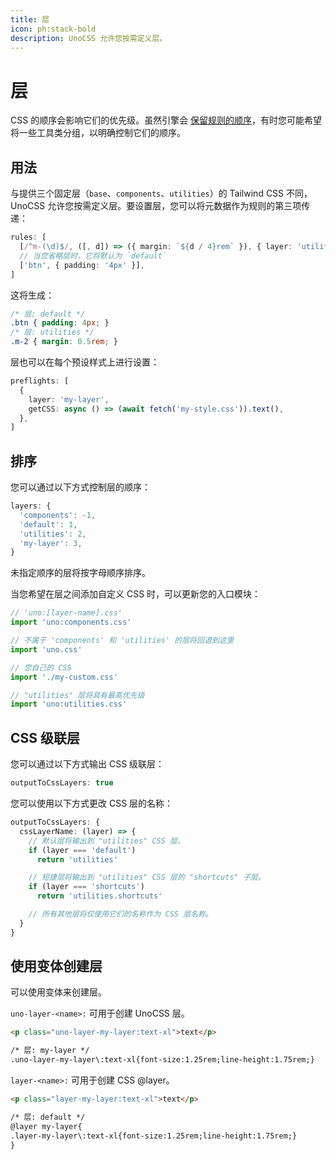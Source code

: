 ```yaml
---
title: 层
icon: ph:stack-bold
description: UnoCSS 允许您按需定义层。
---
```


# 层

CSS 的顺序会影响它们的优先级。虽然引擎会 [保留规则的顺序](/config/rules#ordering)，有时您可能希望将一些工具类分组，以明确控制它们的顺序。

## 用法

与提供三个固定层（`base`、`components`、`utilities`）的 Tailwind CSS 不同，UnoCSS 允许您按需定义层。要设置层，您可以将元数据作为规则的第三项传递：

```ts
rules: [
  [/^m-(\d)$/, ([, d]) => ({ margin: `${d / 4}rem` }), { layer: 'utilities' }],
  // 当您省略层时，它将默认为 `default`
  ['btn', { padding: '4px' }],
]
```

这将生成：

```css
/* 层: default */
.btn { padding: 4px; }
/* 层: utilities */
.m-2 { margin: 0.5rem; }
```

层也可以在每个预设样式上进行设置：

```ts
preflights: [
  {
    layer: 'my-layer',
    getCSS: async () => (await fetch('my-style.css')).text(),
  },
]
```

## 排序

您可以通过以下方式控制层的顺序：

<!--eslint-skip-->

```ts
layers: {
  'components': -1,
  'default': 1,
  'utilities': 2,
  'my-layer': 3,
}
```

未指定顺序的层将按字母顺序排序。

当您希望在层之间添加自定义 CSS 时，可以更新您的入口模块：

```ts
// 'uno:[layer-name].css'
import 'uno:components.css'

// 不属于 'components' 和 'utilities' 的层将回退到这里
import 'uno.css'

// 您自己的 CSS
import './my-custom.css'

// "utilities" 层将具有最高优先级
import 'uno:utilities.css'
```

## CSS 级联层

您可以通过以下方式输出 CSS 级联层：

```ts
outputToCssLayers: true
```

您可以使用以下方式更改 CSS 层的名称：

```ts
outputToCssLayers: {
  cssLayerName: (layer) => {
    // 默认层将输出到 "utilities" CSS 层。
    if (layer === 'default')
      return 'utilities'

    // 短捷层将输出到 "utilities" CSS 层的 "shortcuts" 子层。
    if (layer === 'shortcuts')
      return 'utilities.shortcuts'

    // 所有其他层将仅使用它们的名称作为 CSS 层名称。
  }
}
```

## 使用变体创建层

可以使用变体来创建层。

`uno-layer-<name>:` 可用于创建 UnoCSS 层。

```html
<p class="uno-layer-my-layer:text-xl">text</p>

/* 层: my-layer */
.uno-layer-my-layer\:text-xl{font-size:1.25rem;line-height:1.75rem;}
```

`layer-<name>:` 可用于创建 CSS @layer。

```html
<p class="layer-my-layer:text-xl">text</p>

/* 层: default */
@layer my-layer{
.layer-my-layer\:text-xl{font-size:1.25rem;line-height:1.75rem;}
}
```
